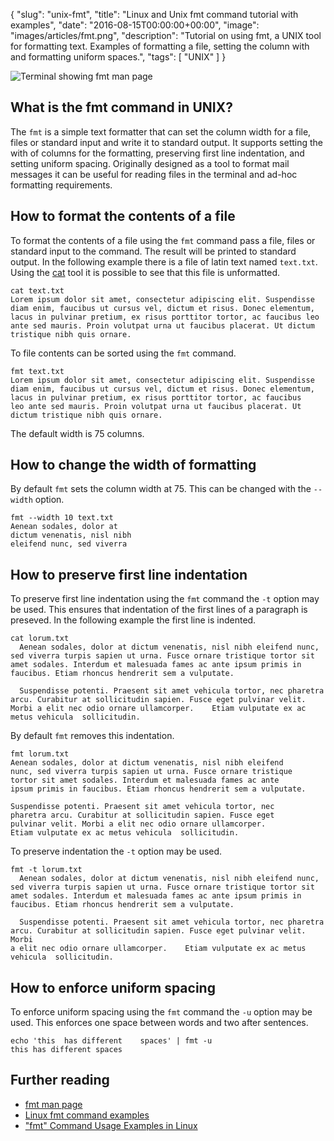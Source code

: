 {
  "slug": "unix-fmt",
  "title": "Linux and Unix fmt command tutorial with examples",
  "date": "2016-08-15T00:00:00+00:00",
  "image": "images/articles/fmt.png",
  "description": "Tutorial on using fmt, a UNIX tool for formatting text. Examples of formatting a file, setting the column with and formatting uniform spaces.",
  "tags": [
    "UNIX"
  ]
}

![Terminal showing fmt man page][3]

## What is the fmt command in UNIX?

The `fmt` is a simple text formatter that can set the column width for a file, files or standard input and write it to standard output. It supports setting the with of columns for the formatting, preserving first line indentation, and setting uniform spacing. Originally designed as a tool to format mail messages it can be useful for reading files in the terminal and ad-hoc formatting requirements.

## How to format the contents of a file

To format the contents of a file using the `fmt` command pass a file, files or standard input to the command. The result will be printed to standard output. In the following example there is a file of latin text named `text.txt`. Using the [cat][1] tool it is possible to see that this file is unformatted.

    cat text.txt
    Lorem ipsum dolor sit amet, consectetur adipiscing elit. Suspendisse diam enim, faucibus ut cursus vel, dictum et risus. Donec elementum, lacus in pulvinar pretium, ex risus porttitor tortor, ac faucibus leo ante sed mauris. Proin volutpat urna ut faucibus placerat. Ut dictum tristique nibh quis ornare.

To file contents can be sorted using the `fmt` command. 

    fmt text.txt
    Lorem ipsum dolor sit amet, consectetur adipiscing elit. Suspendisse
    diam enim, faucibus ut cursus vel, dictum et risus. Donec elementum,
    lacus in pulvinar pretium, ex risus porttitor tortor, ac faucibus
    leo ante sed mauris. Proin volutpat urna ut faucibus placerat. Ut
    dictum tristique nibh quis ornare.

The default width is 75 columns.

## How to change the width of formatting

By default `fmt` sets the column width at 75. This can be changed with the `--width` option.

    fmt --width 10 text.txt
    Aenean sodales, dolor at
    dictum venenatis, nisl nibh
    eleifend nunc, sed viverra

## How to preserve first line indentation

To preserve first line indentation using the `fmt` command the `-t` option may be used. This ensures that indentation of the first lines of a paragraph is preseved. In the following example the first line is indented.

    cat lorum.txt
      Aenean sodales, dolor at dictum venenatis, nisl nibh eleifend nunc, sed viverra turpis sapien ut urna. Fusce ornare tristique tortor sit amet sodales. Interdum et malesuada fames ac ante ipsum primis in faucibus. Etiam rhoncus hendrerit sem a vulputate. 
      
      Suspendisse potenti. Praesent sit amet vehicula tortor, nec pharetra arcu. Curabitur at sollicitudin sapien. Fusce eget pulvinar velit. Morbi a elit nec odio ornare ullamcorper.    Etiam vulputate ex ac metus vehicula  sollicitudin.

By default `fmt` removes this indentation.
    
    fmt lorum.txt
    Aenean sodales, dolor at dictum venenatis, nisl nibh eleifend
    nunc, sed viverra turpis sapien ut urna. Fusce ornare tristique
    tortor sit amet sodales. Interdum et malesuada fames ac ante
    ipsum primis in faucibus. Etiam rhoncus hendrerit sem a vulputate.

    Suspendisse potenti. Praesent sit amet vehicula tortor, nec
    pharetra arcu. Curabitur at sollicitudin sapien. Fusce eget
    pulvinar velit. Morbi a elit nec odio ornare ullamcorper.
    Etiam vulputate ex ac metus vehicula  sollicitudin.

To preserve indentation the `-t` option may be used.

    fmt -t lorum.txt
      Aenean sodales, dolor at dictum venenatis, nisl nibh eleifend nunc,
    sed viverra turpis sapien ut urna. Fusce ornare tristique tortor sit
    amet sodales. Interdum et malesuada fames ac ante ipsum primis in
    faucibus. Etiam rhoncus hendrerit sem a vulputate.

      Suspendisse potenti. Praesent sit amet vehicula tortor, nec pharetra
    arcu. Curabitur at sollicitudin sapien. Fusce eget pulvinar velit. Morbi
    a elit nec odio ornare ullamcorper.    Etiam vulputate ex ac metus
    vehicula  sollicitudin.

## How to enforce uniform spacing

To enforce uniform spacing using the `fmt` command the `-u` option may be used. This enforces one space between words and two after sentences. 

    echo 'this  has different    spaces' | fmt -u
    this has different spaces

## Further reading

* [fmt man page][2]
* [Linux fmt command examples][4]
* ["fmt" Command Usage Examples in Linux][5]

[1]: /unix-cat/
[2]: http://linux.die.net/man/1/fmt
[3]: /images/articles/fmt.png "Linux and Unix fmt command"
[4]: http://landoflinux.com/linux_fmt_command.html
[5]: http://www.sanfoundry.com/fmt-command-usage-examples-linux/
